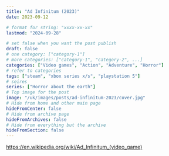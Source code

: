 ```yaml
---
title: "Ad Infinitum (2023)"
date: 2023-09-12

# format for string: "xxxx-xx-xx"
lastmod: "2024-09-28"

# set false when you want the post publish
draft: false
# one category: ["category-1"]
# more categories: ["category-1", "category-2", ...]
categories: ["Video games", "Action", "Adventure", "Horror"]
# refer to categories
tags: ["steam", "xbox series x/s", "playstation 5"]
# seires
series: ["Horror about the earth"]
# Top image for the post
image: "/uk/images/posts/ad-infinitum-2023/cover.jpg"
# Hide from home and other main page
hideFromCenter: false
# Hide from archive page
hideFromArchives: false
# Hide from everything but the archive
hideFromSection: false
---
```

https://en.wikipedia.org/wiki/Ad_Infinitum_(video_game)
<!--more-->